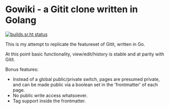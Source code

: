 # Gowiki - a Gitit clone written in Golang

[![builds.sr.ht status](https://builds.sr.ht/~aqtrans/gowiki.svg)](https://builds.sr.ht/~aqtrans/gowiki?)

This is my attempt to replicate the featureset of Gitit, written in Go. 

At this point basic functionality, view/edit/history is stable and at parity with Gitit. 

Bonus features: 
- Instead of a global public/private switch, pages are presumed private, and can be made public via a boolean set in the 'frontmatter' of each page.
- No public write access whatsoever.
- Tag support inside the frontmatter.

